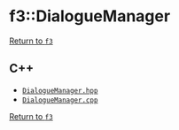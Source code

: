 # f3::DialogueManager

[Return to `f3`](/docs/f3.md)

## C++

- [`DialogueManager.hpp`](/c++/include/DialogueManager.hpp)
- [`DialogueManager.cpp`](/c++/source/DialogueManager.cpp)

[Return to `f3`](/docs/f3.md)